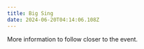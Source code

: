 ```yaml
---
title: Big Sing
date: 2024-06-20T04:14:06.108Z
---
```

More information to follow closer to the event.